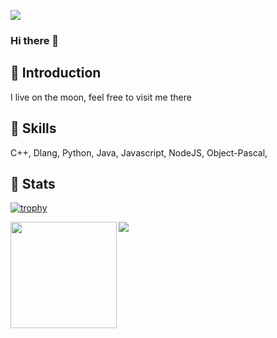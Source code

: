 ![](https://komarev.com/ghpvc/?username=Flaze07&color=brightgreen)

### Hi there 👋
## 💬 Introduction
I live on the moon, feel free to visit me there

## 🌱 Skills
C++, Dlang, Python, Java, Javascript, NodeJS, Object-Pascal, 

## 🦾 Stats
[![trophy](https://github-profile-trophy.vercel.app/?username=Flaze07&margin-w=15&column=7&theme=darkhub)](https://github.com/ryo-ma/github-profile-trophy)

<div>
  <img height="170" align="left" src="https://github-readme-stats.vercel.app/api?username=Flaze07&count_private=true&include_all_commits=true" />
  <img src="https://github-readme-stats.vercel.app/api/top-langs/?username=Flaze07&layout=compact" />
</div>

<!--
**StevenWen81/StevenWen81** is a ✨ _special_ ✨ repository because its `README.md` (this file) appears on your GitHub profile.

Here are some ideas to get you started:

- 🔭 I’m currently working on ...
- 🌱 I’m currently learning ...
- 👯 I’m looking to collaborate on ...
- 🤔 I’m looking for help with ...
- 💬 Ask me about ...
- 📫 How to reach me: ...
- 😄 Pronouns: ...
- ⚡ Fun fact: ...🦾🧠
-->
